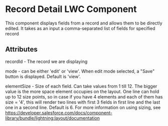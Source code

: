 # Record Detail LWC Component

This component displays fields from a record and allows them to be directly edited. It takes as an input a comma-separated list of fields for specified record 

## Attributes

recordId  - The record we are displaying

mode - can be either 'edit' or 'view'. When edit mode selected, a "Save" button is displayed. Default is 'view'.

elementSize  - Size of each field. Can take values from 1 till 12. The bigger value is the more space element occupies on the layout. One line can hold up to 12 size points, so in case if you have 4 elements and each of them has size = '4', this will render two lines with first 3 fields in first line and the last one in a second line. Default is 6. For more information on using sizing, see https://developer.salesforce.com/docs/component-library/bundle/lightning:layout/documentation
